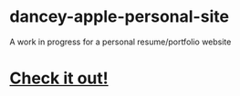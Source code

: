 # dancey-apple-personal-site
 A work in progress for a personal resume/portfolio website

# [Check it out!](https://dancey-apple.github.io/dancey-apple-personal-site/)
